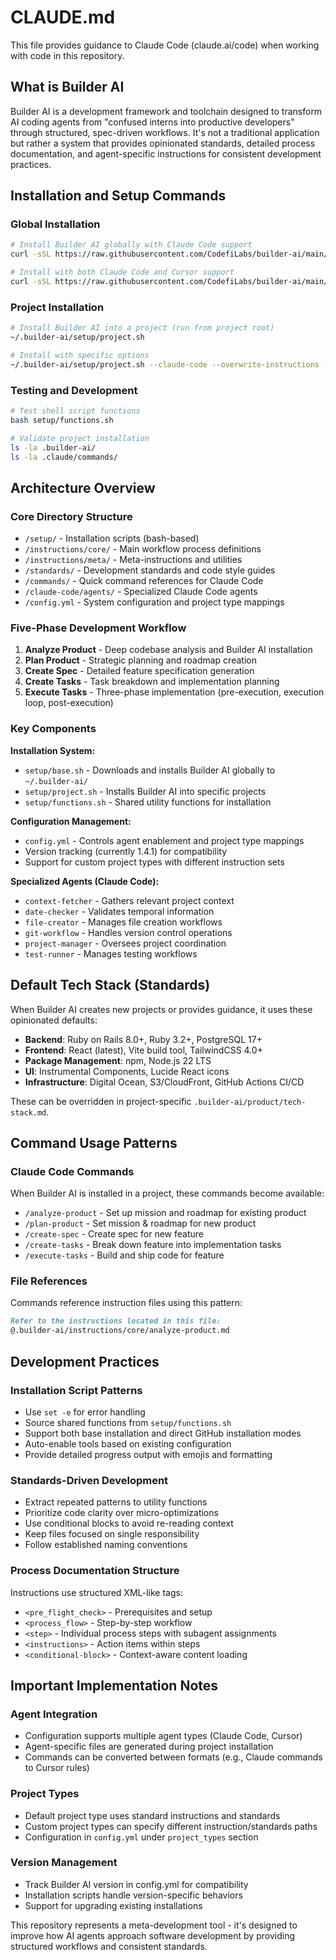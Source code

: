 # CLAUDE.md

This file provides guidance to Claude Code (claude.ai/code) when working with code in this repository.

## What is Builder AI

Builder AI is a development framework and toolchain designed to transform AI coding agents from "confused interns into productive developers" through structured, spec-driven workflows. It's not a traditional application but rather a system that provides opinionated standards, detailed process documentation, and agent-specific instructions for consistent development practices.

## Installation and Setup Commands

### Global Installation
```bash
# Install Builder AI globally with Claude Code support
curl -sSL https://raw.githubusercontent.com/CodefiLabs/builder-ai/main/setup/base.sh | bash -s -- --claude-code

# Install with both Claude Code and Cursor support
curl -sSL https://raw.githubusercontent.com/CodefiLabs/builder-ai/main/setup/base.sh | bash -s -- --claude-code --cursor
```

### Project Installation
```bash
# Install Builder AI into a project (run from project root)
~/.builder-ai/setup/project.sh

# Install with specific options
~/.builder-ai/setup/project.sh --claude-code --overwrite-instructions --overwrite-standards
```

### Testing and Development
```bash
# Test shell script functions
bash setup/functions.sh

# Validate project installation
ls -la .builder-ai/
ls -la .claude/commands/
```

## Architecture Overview

### Core Directory Structure
- `/setup/` - Installation scripts (bash-based)
- `/instructions/core/` - Main workflow process definitions
- `/instructions/meta/` - Meta-instructions and utilities
- `/standards/` - Development standards and code style guides
- `/commands/` - Quick command references for Claude Code
- `/claude-code/agents/` - Specialized Claude Code agents
- `/config.yml` - System configuration and project type mappings

### Five-Phase Development Workflow
1. **Analyze Product** - Deep codebase analysis and Builder AI installation
2. **Plan Product** - Strategic planning and roadmap creation
3. **Create Spec** - Detailed feature specification generation
4. **Create Tasks** - Task breakdown and implementation planning
5. **Execute Tasks** - Three-phase implementation (pre-execution, execution loop, post-execution)

### Key Components

**Installation System:**
- `setup/base.sh` - Downloads and installs Builder AI globally to `~/.builder-ai/`
- `setup/project.sh` - Installs Builder AI into specific projects
- `setup/functions.sh` - Shared utility functions for installation

**Configuration Management:**
- `config.yml` - Controls agent enablement and project type mappings
- Version tracking (currently 1.4.1) for compatibility
- Support for custom project types with different instruction sets

**Specialized Agents (Claude Code):**
- `context-fetcher` - Gathers relevant project context
- `date-checker` - Validates temporal information
- `file-creator` - Manages file creation workflows
- `git-workflow` - Handles version control operations
- `project-manager` - Oversees project coordination
- `test-runner` - Manages testing workflows

## Default Tech Stack (Standards)

When Builder AI creates new projects or provides guidance, it uses these opinionated defaults:

- **Backend**: Ruby on Rails 8.0+, Ruby 3.2+, PostgreSQL 17+
- **Frontend**: React (latest), Vite build tool, TailwindCSS 4.0+
- **Package Management**: npm, Node.js 22 LTS
- **UI**: Instrumental Components, Lucide React icons
- **Infrastructure**: Digital Ocean, S3/CloudFront, GitHub Actions CI/CD

These can be overridden in project-specific `.builder-ai/product/tech-stack.md`.

## Command Usage Patterns

### Claude Code Commands
When Builder AI is installed in a project, these commands become available:
- `/analyze-product` - Set up mission and roadmap for existing product
- `/plan-product` - Set mission & roadmap for new product
- `/create-spec` - Create spec for new feature
- `/create-tasks` - Break down feature into implementation tasks
- `/execute-tasks` - Build and ship code for feature

### File References
Commands reference instruction files using this pattern:
```markdown
Refer to the instructions located in this file:
@.builder-ai/instructions/core/analyze-product.md
```

## Development Practices

### Installation Script Patterns
- Use `set -e` for error handling
- Source shared functions from `setup/functions.sh`
- Support both base installation and direct GitHub installation modes
- Auto-enable tools based on existing configuration
- Provide detailed progress output with emojis and formatting

### Standards-Driven Development
- Extract repeated patterns to utility functions
- Prioritize code clarity over micro-optimizations
- Use conditional blocks to avoid re-reading context
- Keep files focused on single responsibility
- Follow established naming conventions

### Process Documentation Structure
Instructions use structured XML-like tags:
- `<pre_flight_check>` - Prerequisites and setup
- `<process_flow>` - Step-by-step workflow
- `<step>` - Individual process steps with subagent assignments
- `<instructions>` - Action items within steps
- `<conditional-block>` - Context-aware content loading

## Important Implementation Notes

### Agent Integration
- Configuration supports multiple agent types (Claude Code, Cursor)
- Agent-specific files are generated during project installation
- Commands can be converted between formats (e.g., Claude commands to Cursor rules)

### Project Types
- Default project type uses standard instructions and standards
- Custom project types can specify different instruction/standards paths
- Configuration in `config.yml` under `project_types` section

### Version Management
- Track Builder AI version in config.yml for compatibility
- Installation scripts handle version-specific behaviors
- Support for upgrading existing installations

This repository represents a meta-development tool - it's designed to improve how AI agents approach software development by providing structured workflows and consistent standards.